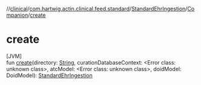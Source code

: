 //[clinical](../../../../index.md)/[com.hartwig.actin.clinical.feed.standard](../../index.md)/[StandardEhrIngestion](../index.md)/[Companion](index.md)/[create](create.md)

# create

[JVM]\
fun [create](create.md)(directory: [String](https://kotlinlang.org/api/latest/jvm/stdlib/kotlin/-string/index.html), curationDatabaseContext: &lt;Error class: unknown class&gt;, atcModel: &lt;Error class: unknown class&gt;, doidModel: DoidModel): [StandardEhrIngestion](../index.md)
